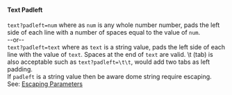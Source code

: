 #### Text Padleft

`text?padleft=num` where as `num` is any whole number number, pads the left side of each line with a number of spaces
equal to the value of `num`.  
--or--  
`text?padleft=text` where as `text` is a string value, pads the left side of each line with the value of `text`.
Spaces at the end of `text` are valid. \t (tab) is also acceptable such as `text?padleft=\t\t`, would add two tabs as left padding.  
If `padleft` is a string value then be aware dome string require escaping.  
See: [Escaping Parameters](/pages/Docs/misc/EscapingParameters.html)  